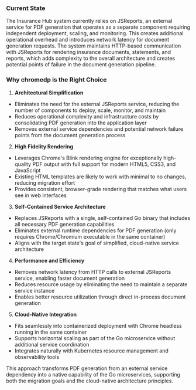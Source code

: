 ### Current State

The Insurance Hub system currently relies on JSReports, an external service for PDF generation that
operates as a separate component requiring independent deployment, scaling, and monitoring. This
creates additional operational overhead and introduces network latency for document generation
requests. The system maintains HTTP-based communication with JSReports for rendering insurance
documents, statements, and reports, which adds complexity to the overall architecture and creates
potential points of failure in the document generation pipeline.

### Why chromedp is the Right Choice

1. **Architectural Simplification**

- Eliminates the need for the external JSReports service, reducing the number of components to
  deploy, scale, monitor, and maintain
- Reduces operational complexity and infrastructure costs by consolidating PDF generation into the
  application layer
- Removes external service dependencies and potential network failure points from the document
  generation process

2. **High Fidelity Rendering**

- Leverages Chrome's Blink rendering engine for exceptionally high-quality PDF output with full
  support for modern HTML5, CSS3, and JavaScript
- Existing HTML templates are likely to work with minimal to no changes, reducing migration effort
- Provides consistent, browser-grade rendering that matches what users see in web interfaces

3. **Self-Contained Service Architecture**

- Replaces JSReports with a single, self-contained Go binary that includes all necessary PDF
  generation capabilities
- Eliminates external runtime dependencies for PDF generation (only requires Chrome/Chromium
  executable in the same container)
- Aligns with the target state's goal of simplified, cloud-native service architecture

4. **Performance and Efficiency**

- Removes network latency from HTTP calls to external JSReports service, enabling faster document
  generation
- Reduces resource usage by eliminating the need to maintain a separate service instance
- Enables better resource utilization through direct in-process document generation

5. **Cloud-Native Integration**

- Fits seamlessly into containerized deployment with Chrome headless running in the same container
- Supports horizontal scaling as part of the Go microservice without additional service coordination
- Integrates naturally with Kubernetes resource management and observability tools

This approach transforms PDF generation from an external service dependency into a native capability
of the Go microservices, supporting both the migration goals and the cloud-native architecture
principles.